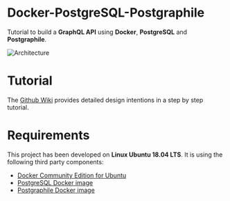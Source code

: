 # Docker-PostgreSQL-Postgraphile
Tutorial to build a **GraphQL API** using **Docker**, **PostgreSQL** and **Postgraphile**.

![Architecture](https://github.com/alexisrolland/docker-postgresql-postgraphile/blob/master/doc/architecture.png)

# Tutorial
The [Github Wiki](https://github.com/alexisrolland/docker-postgresql-postgraphile/wiki/Docker-PostgreSQL-Postgraphile-Tutorial) provides detailed design intentions in a step by step tutorial.

# Requirements
This project has been developed on **Linux Ubuntu 18.04 LTS**. It is using the following third party components:
* [Docker Community Edition for Ubuntu](https://www.docker.com/docker-ubuntu)
* [PostgreSQL Docker image](https://hub.docker.com/_/postgres/)
* [Postgraphile Docker image](https://hub.docker.com/r/graphile/postgraphile/)
